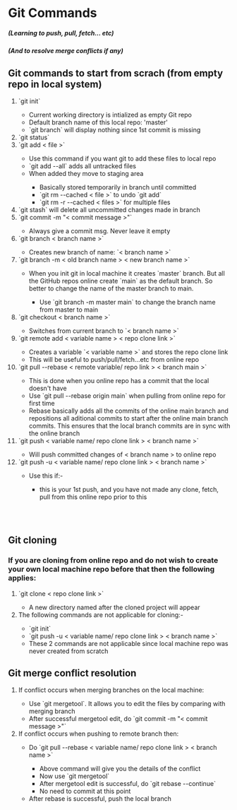 # Git Commands
##### (Learning to push, pull, fetch... etc)
##### (And to resolve merge conflicts if any)


## Git commands to start from scrach (from empty repo in local system)
<ol>
	<li>
		`git init`
	</li>
		<ul>
			<li>
				Current working directory is intialized as empty Git repo
			</li>
			<li>
				Default branch name of this local repo: 'master'
			</li>
			<li>
				`git branch` will display nothing since 1st commit is missing
			</li>
		</ul>
	<li>
		`git status`
	</li>
	<li>
		`git add < file >`
	</li>
		<ul>
			<li>
				Use this command if you want git to add these files to local repo
			</li>
			<li>
				`git add --all` adds all untracked files
			</li>
			<li>
				When added they move to staging area
			</li>
				<ul>
					<li>
						Basically stored temporarily in branch until committed
					</li>
					<li>
						`git rm --cached < file >` to undo `git add`
					</li>
					<li>
						`git rm -r --cached < files >` for multiple files
					</li>
				</ul>
		</ul>
	<li>
		`git stash` will delete all uncommitted changes made in branch
	</li>
	<li>
		`git commit -m "< commit message >"`
	</li>
		<ul>
			<li>
				Always give a commit msg. Never leave it empty
			</li>
		</ul>
	<li>
		`git branch < branch name >`
	</li>
		<ul>
			<li>
				Creates new branch of name: `< branch name >`
			</li>
		</ul>
	<li>
		`git branch -m < old branch name > < new branch name >`
	</li>
		<ul>
			<li>
				When you init git in local machine it creates `master` branch. But all the GitHub repos online create `main` as the default branch. So better to change the name of the master branch to main.
			</li>
				<ul>
					<li>
						Use `git branch -m master main` to change the branch name from master to main
					</li>
				</ul>
		</ul>
	<li>
		`git checkout < branch name >`
	</li>
		<ul>
			<li>
				Switches from current branch to `< branch name >`
			</li>
		</ul>
	<li>
		`git remote add < variable name > < repo clone link >`
	</li>
		<ul>
			<li>
				Creates a variable `< variable name >` and stores the repo clone link
			</li>
			<li>
				This will be useful to push/pull/fetch...etc from online repo
			</li>
		</ul>
	<li>
		`git pull --rebase < remote variable/ repo link > < branch main >`
	</li>
		<ul>
			<li>
				This is done when you online repo has a commit that the local doesn't have
			</li>
			<li>
				Use `git pull --rebase origin main` when pulling from online repo for first time
			</li>
			<li>
				Rebase basically adds all the commits of the online main branch and repositions all aditional commits to start after the online main branch commits. This ensures that the local branch commits are in sync with the online branch
			</li>
		</ul>
	<li>
		`git push < variable name/ repo clone link > < branch name >`
	</li>
		<ul>
			<li>
				Will push committed changes of < branch name > to online repo
			</li>
		</ul>
	<li>
		`git push -u < variable name/ repo clone link > < branch name >`
	</li>
		<ul>
			<li>
				Use this if:-
			</li>
				<ul>
					<li>
						this is your 1st push, and you have not made any clone, fetch, pull from this online repo prior to this
					</li>
				</ul>
		</ul>
</ol>

<br></br>

## Git cloning
### If you are cloning from online repo and do not wish to create your own local machine repo before that then the following applies:
<ol>
	<li>
		`git clone < repo clone link >`
	</li>
		<ul>
			<li>
				A new directory named after the cloned project will appear
			</li>
		</ul>
	<li>
		The following commands are not applicable for cloning:-
	</li>
		<ul>
			<li>
				`git init`
			</li>
			<li>
				`git push -u < variable name/ repo clone link > < branch name >`
			</li>
			<li>
				These 2 commands are not applicable since local machine repo was never created from scratch
			</li>
		</ul>
</ol>

## Git merge conflict resolution
<ol>
	<li>
		If conflict occurs when merging branches on the local machine:
	</li>
		<ul>
			<li>
				Use `git mergetool`. It allows you to edit the files by comparing with merging branch
			</li>
			<li>
				After successful mergetool edit, do `git commit -m "< commit message >"`
			</li>
		</ul>
	<li>
		If conflict occurs when pushing to remote branch then:
	</li>
		<ul>
			<li>
				Do `git pull --rebase < variable name/ repo clone link > < branch name >`
			</li>
				<ul>
					<li>
						Above command will give you the details of the conflict
					</li>
					<li>
						Now use `git mergetool`
					</li>
					<li>
						After mergetool edit is successful, do `git rebase --continue`
					</li>
					<li>
						No need to commit at this point
					</li>
				</ul>
			<li>
				After rebase is successful, push the local branch
			</li>
		</ul>
</ol>
